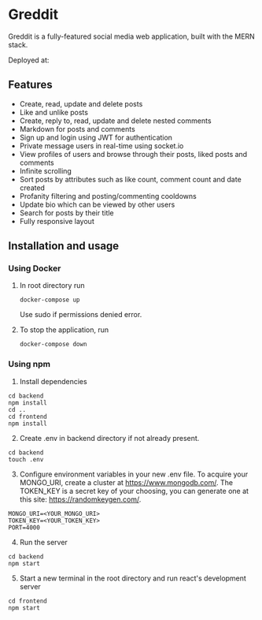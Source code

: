 # Greddit
Greddit is a fully-featured social media web application, built with the MERN stack.  

Deployed at:

## Features
- Create, read, update and delete posts
- Like and unlike posts
- Create, reply to, read, update and delete nested comments
- Markdown for posts and comments
- Sign up and login using JWT for authentication
- Private message users in real-time using socket.io
- View profiles of users and browse through their posts, liked posts and comments
- Infinite scrolling 
- Sort posts by attributes such as like count, comment count and date created
- Profanity filtering and posting/commenting cooldowns
- Update bio which can be viewed by other users
- Search for posts by their title
- Fully responsive layout

## Installation and usage
### Using Docker
1) In root directory run 
   ```
   docker-compose up
   ```
   Use sudo if permissions denied error.

2) To stop the application, run
     ```
    docker-compose down
    ```
### Using npm
1) Install dependencies  
```
cd backend
npm install
cd ..
cd frontend
npm install
```
2) Create .env in backend directory if not already present.
```
cd backend
touch .env
```
3) Configure environment variables in your new .env file. To acquire your MONGO_URI, create a cluster at https://www.mongodb.com/. The TOKEN_KEY is a secret key of your choosing, you can generate one at this site: https://randomkeygen.com/.
```
MONGO_URI=<YOUR_MONGO_URI> 
TOKEN_KEY=<YOUR_TOKEN_KEY>
PORT=4000
```
4) Run the server
```
cd backend
npm start
```
5) Start a new terminal in the root directory and run react's development server
```
cd frontend
npm start
```
